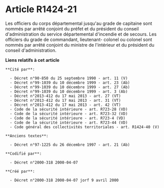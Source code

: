 # Article R1424-21

Les officiers du corps départemental jusqu'au grade de capitaine sont nommés par arrêté conjoint du préfet et du président du
conseil d'administration du service départemental d'incendie et de secours. Les officiers du grade de commandant, lieutenant-
colonel ou colonel sont nommés par arrêté conjoint du ministre de l'intérieur et du président du conseil d'administration.

**Liens relatifs à cet article**

	**Cité par**:

	  - Décret n°90-850 du 25 septembre 1990 - art. 11 (V)
	  - Décret n°99-1039 du 10 décembre 1999 - art. 23 (Ab)
	  - Décret n°99-1039 du 10 décembre 1999 - art. 27 (Ab)
	  - Décret n°99-1039 du 10 décembre 1999 - art. 3 (Ab)
	  - Décret n°2013-412 du 17 mai 2013 - art. 27 (VT)
	  - Décret n°2013-412 du 17 mai 2013 - art. 31 (VT)
	  - Décret n°2013-412 du 17 mai 2013 - art. 42 (VT)
	  - Code de la sécurité intérieure - art. R723-28 (VD)
	  - Code de la sécurité intérieure - art. R723-32 (VD)
	  - Code de la sécurité intérieure - art. R723-4 (VD)
	  - Code de la sécurité intérieure - art. R723-44 (VD)
	  - Code général des collectivités territoriales - art. R1424-40 (V)

	**Anciens textes**:

	  - Décret n°97-1225 du 26 décembre 1997 - art. 21 (Ab)

	**Codifié par**:

	  - Décret n°2000-318 2000-04-07

	**Créé par**:

	  - Décret n°2000-318 2000-04-07 jorf 9 avril 2000
